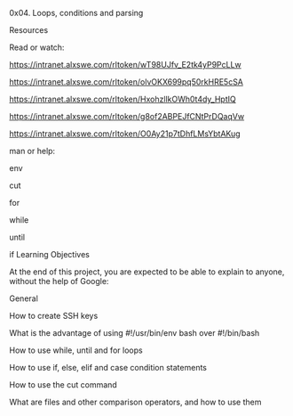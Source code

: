 0x04. Loops, conditions and parsing

Resources

Read or watch:

https://intranet.alxswe.com/rltoken/wT98UJfv_E2tk4yP9PcLLw

https://intranet.alxswe.com/rltoken/olvOKX699pq50rkHRE5cSA

https://intranet.alxswe.com/rltoken/HxohzllkOWh0t4dy_HptIQ

https://intranet.alxswe.com/rltoken/g8of2ABPEJfCNtPrDQaqVw

https://intranet.alxswe.com/rltoken/O0Ay21p7tDhfLMsYbtAKug

man or help:

env

cut

for

while

until

if
Learning Objectives

At the end of this project, you are expected to be able to explain to anyone, without the help of Google:

General

How to create SSH keys

What is the advantage of using #!/usr/bin/env bash over #!/bin/bash

How to use while, until and for loops

How to use if, else, elif and case condition statements

How to use the cut command

What are files and other comparison operators, and how to use them
